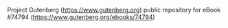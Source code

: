 Project Gutenberg (https://www.gutenberg.org) public repository for
eBook #74794 (https://www.gutenberg.org/ebooks/74794)
